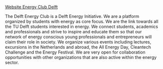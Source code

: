 [Website Energy Club Delft](http://energyclub.nl)

The Delft Energy Club is a Delft Energy Initiative. We are a platform organized by students with energy as core focus. We are the link towards all the TU Delft students interested in energy. We connect students, academics and professionals and strive to inspire and educate them so that our network of energy conscious young professionals and entrepreneurs will claim their role in society. We organize various events including lectures, excursions in the Netherlands and abroad, the All Energy Day, Cleantech Challenge and the Energy Festival. We are very open for collaboration opportunities with other organizations that are also active within the energy sector. 

